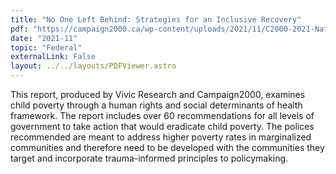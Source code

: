 ```yaml
---
title: "No One Left Behind: Strategies for an Inclusive Recovery"
pdf: "https://campaign2000.ca/wp-content/uploads/2021/11/C2000-2021-National-Report-Card-No-One-Left-Behind-Strategies-for-an-Inclusive-Recovery-AMENDED.pdf"
date: "2021-11"
topic: "Federal"
externalLink: False
layout: ../../layouts/PDFViewer.astro
---
```


This report, produced by Vivic Research and Campaign2000, examines child poverty through
a human rights and social determinants of health framework. The report includes over
60 recommendations for all levels of government to take action that would eradicate
child poverty. The polices recommended are meant to address higher poverty rates in
marginalized communities and therefore need to be developed with the communities they
target and incorporate trauma-informed principles to policymaking.
